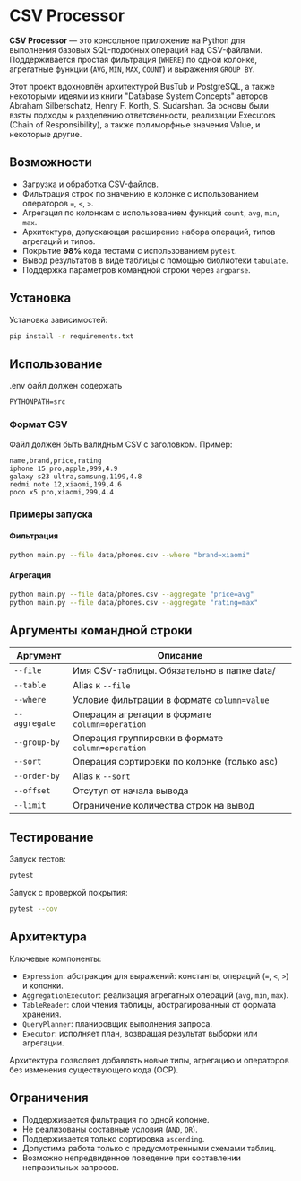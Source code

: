 # CSV Processor

**CSV Processor** — это консольное приложение на Python для выполнения базовых SQL-подобных операций над CSV-файлами. Поддерживается простая фильтрация (`WHERE`) по одной колонке, агрегатные функции (`AVG`, `MIN`, `MAX`, `COUNT`) и выражения `GROUP BY`.

Этот проект вдохновлён архитектурой BusTub и PostgreSQL, а также некоторыми идеями из книги "Database System Concepts" авторов Abraham Silberschatz, Henry F. Korth, S. Sudarshan.
За основы были взяты подходы к разделению ответсвенности, реализации Executors (Chain of Responsibility), а также полиморфные значения Value, и некоторые другие.

## Возможности

- Загрузка и обработка CSV-файлов.
- Фильтрация строк по значению в колонке с использованием операторов `=`, `<`, `>`.
- Агрегация по колонкам с использованием функций `count`, `avg`, `min`, `max`.
- Архитектура, допускающая расширение набора операций, типов агрегаций и типов.
- Покрытие **98%** кода тестами с использованием `pytest`.
- Вывод результатов в виде таблицы с помощью библиотеки `tabulate`.
- Поддержка параметров командной строки через `argparse`.

## Установка

Установка зависимостей:

```bash
pip install -r requirements.txt
```

## Использование

.env файл должен содержать

```env
PYTHONPATH=src
```

### Формат CSV

Файл должен быть валидным CSV с заголовком. Пример:

```csv
name,brand,price,rating
iphone 15 pro,apple,999,4.9
galaxy s23 ultra,samsung,1199,4.8
redmi note 12,xiaomi,199,4.6
poco x5 pro,xiaomi,299,4.4
```

### Примеры запуска

#### Фильтрация

```bash
python main.py --file data/phones.csv --where "brand=xiaomi"
```

#### Агрегация

```bash
python main.py --file data/phones.csv --aggregate "price=avg"
python main.py --file data/phones.csv --aggregate "rating=max"
```

## Аргументы командной строки

| Аргумент      | Описание                                          |
| ------------- | ------------------------------------------------- |
| `--file`      | Имя CSV-таблицы. Обязательно в папке data/        |
| `--table`     | Alias к `--file`                                  |
| `--where`     | Условие фильтрации в формате `column=value`       |
| `--aggregate` | Операция агрегации в формате `column=operation`   |
| `--group-by`  | Операция группировки в формате `column=operation` |
| `--sort`      | Операция сортировки по колонке (только asc)       |
| `--order-by`  | Alias к `--sort`                                  |
| `--offset`    | Отсутуп от начала вывода                          |
| `--limit`     | Ограничение количества строк на вывод             |

## Тестирование

Запуск тестов:

```bash
pytest
```

Запуск с проверкой покрытия:

```bash
pytest --cov
```

## Архитектура

Ключевые компоненты:

- `Expression`: абстракция для выражений: константы, операций (`=`, `<`, `>`) и колонки.
- `AggregationExecutor`: реализация агрегатных операций (`avg`, `min`, `max`).
- `TableReader`: слой чтения таблицы, абстрагированный от формата хранения.
- `QueryPlanner`: планировщик выполнения запроса.
- `Executor`: исполняет план, возвращая результат выборки или агрегации.

Архитектура позволяет добавлять новые типы, агрегацию и операторов без изменения существующего кода (OCP).

## Ограничения

- Поддерживается фильтрация по одной колонке.
- Не реализованы составные условия (`AND`, `OR`).
- Поддерживается только сортировка `ascending`.
- Допустима работа только с предусмотренными схемами таблиц.
- Возможно непредвиденное поведение при составлении неправильных запросов.
